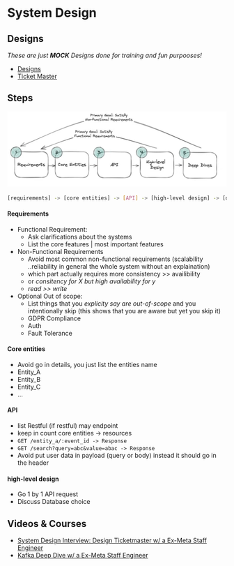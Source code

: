 System Design
=============

Designs
-------

_These are just **MOCK** Designs done for training and fun purpooses!_

* [Designs](./designs/)
* [Ticket Master](./designs//ticket_master/Ticket%20Master.md)


Steps
-----

![system-design-steps](system-design-steps.png)

```bash
[requirements] -> [core entities] -> [API] -> [high-level design] -> [deep dives]
```

#### Requirements

* Functional Requirement:
    * Ask clarifications about the systems
    * List the core features | most important features
* Non-Functional Requirements
    * Avoid most common non-functional requirements (scalability ..reliability in general the whole system without an explaination)
    * which part actually requires more consistency >> availibility 
    * or _consitency for X but high availability for y_
    * _read >> write_
* Optional Out of scope: 
    * List things that you *explicity say are out-of-scope* and you intentionally skip (this shows that you are aware but yet you skip it)
    * GDPR Compliance
    * Auth
    * Fault Tolerance

#### Core entities

* Avoid go in details, you just list the entities name
* Entity_A
* Entity_B
* Entity_C
* ...

#### API

* list Restful (if restful) may endpoint 
* keep in count core entities -> resources 
* `GET /entity_a/:event_id -> Response` 
* `GET /search?query=abc&value=abac -> Response`
* Avoid put user data in payload (query or body) instead it should go in the header


#### high-level design

* Go 1 by 1 API request
* Discuss Database choice 
 

Videos & Courses
----------------

* [System Design Interview: Design Ticketmaster w/ a Ex-Meta Staff Engineer](https://www.youtube.com/watch?v=fhdPyoO6aXI)
* [Kafka Deep Dive w/ a Ex-Meta Staff Engineer](https://www.youtube.com/watch?v=DU8o-OTeoCc)
